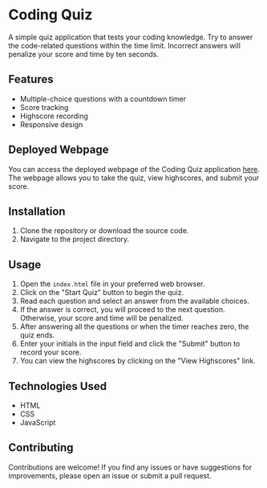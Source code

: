 # Coding Quiz

A simple quiz application that tests your coding knowledge. Try to answer the code-related questions within the time limit. Incorrect answers will penalize your score and time by ten seconds.

## Features

- Multiple-choice questions with a countdown timer
- Score tracking
- Highscore recording
- Responsive design

## Deployed Webpage

You can access the deployed webpage of the Coding Quiz application [here](https://ygbr5060.github.io/code-quiz/). The webpage allows you to take the quiz, view highscores, and submit your score.

## Installation

1. Clone the repository or download the source code.
2. Navigate to the project directory.

## Usage

1. Open the `index.html` file in your preferred web browser.
2. Click on the "Start Quiz" button to begin the quiz.
3. Read each question and select an answer from the available choices.
4. If the answer is correct, you will proceed to the next question. Otherwise, your score and time will be penalized.
5. After answering all the questions or when the timer reaches zero, the quiz ends.
6. Enter your initials in the input field and click the "Submit" button to record your score.
7. You can view the highscores by clicking on the "View Highscores" link.

## Technologies Used

- HTML
- CSS
- JavaScript

## Contributing

Contributions are welcome! If you find any issues or have suggestions for improvements, please open an issue or submit a pull request.

